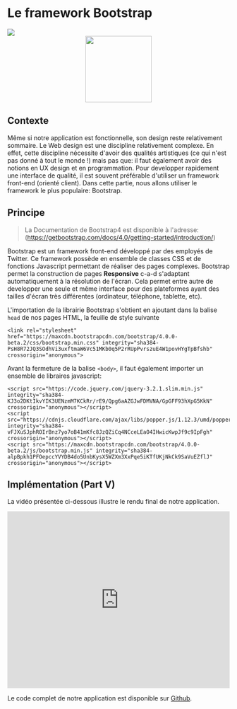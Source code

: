 # Le framework Bootstrap 

<div>
<img src="https://img.shields.io/badge/bootstrap-v4.00-brightgreen.svg"> 
</div>

<div style="text-align:center;">
<img src="https://upload.wikimedia.org/wikipedia/commons/thumb/e/ea/Boostrap_logo.svg/1920px-Boostrap_logo.svg.png" height="150"/>
</div>

## Contexte

Même si notre application est fonctionnelle, son design reste relativement sommaire. Le Web design est une discipline relativement complexe. En effet, cette discipline nécessite d'avoir des qualités artistiques (ce qui n'est pas donné à tout le monde !) mais pas que: il faut également avoir des notions en UX design et en programmation. Pour developper rapidement une interface de qualité, il est souvent préférable d'utiliser un framework front-end (orienté client). Dans cette partie, nous allons utiliser le framework le plus populaire: Bootstrap.


## Principe

> La Documentation de Bootstrap4 est disponible à l'adresse: (https://getbootstrap.com/docs/4.0/getting-started/introduction/)


Bootstrap est un framework front-end développé par des employés de Twitter. Ce framework possède en ensemble de classes CSS et de fonctions Javascript permettant de réaliser des pages complexes. Bootstrap permet la construction de pages **Responsive** c-a-d s'adaptant automatiquement à la résolution de l'écran. Cela permet entre autre de developper une seule et même interface pour des plateformes ayant des tailles d'écran très différentes (ordinateur, téléphone, tablette, etc).

L'importation de la librairie Bootstrap s'obtient en ajoutant dans la balise `head` de nos pages HTML, la feuille de style suivante

```
<link rel="stylesheet" href="https://maxcdn.bootstrapcdn.com/bootstrap/4.0.0-beta.2/css/bootstrap.min.css" integrity="sha384-PsH8R72JQ3SOdhVi3uxftmaW6Vc51MKb0q5P2rRUpPvrszuE4W1povHYgTpBfshb" crossorigin="anonymous">
```

Avant la fermeture de la balise `<body>`, il faut également importer un ensemble de libraires javascript:

```
<script src="https://code.jquery.com/jquery-3.2.1.slim.min.js" integrity="sha384-KJ3o2DKtIkvYIK3UENzmM7KCkRr/rE9/Qpg6aAZGJwFDMVNA/GpGFF93hXpG5KkN" crossorigin="anonymous"></script>
<script src="https://cdnjs.cloudflare.com/ajax/libs/popper.js/1.12.3/umd/popper.min.js" integrity="sha384-vFJXuSJphROIrBnz7yo7oB41mKfc8JzQZiCq4NCceLEaO4IHwicKwpJf9c9IpFgh" crossorigin="anonymous"></script>
<script src="https://maxcdn.bootstrapcdn.com/bootstrap/4.0.0-beta.2/js/bootstrap.min.js" integrity="sha384-alpBpkh1PFOepccYVYDB4do5UnbKysX5WZXm3XxPqe5iKTfUKjNkCk9SaVuEZflJ" crossorigin="anonymous"></script>
```


## Implémentation (Part V)

La vidéo présentée ci-dessous illustre le rendu final de notre application.

<iframe width="100%" height="400" src="https://www.youtube.com/embed/3TWU1YbLeGA?rel=0" frameborder="0" allowfullscreen></iframe>

Le code complet de notre application est disponible sur [Github](https://github.com/vincentchoqueuse/gitbook_flask/tree/master/src/src6).
